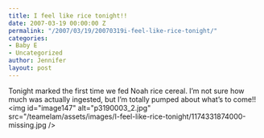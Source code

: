 ```yaml
---
title: I feel like rice tonight!!
date: 2007-03-19 00:00:00 Z
permalink: "/2007/03/19/20070319i-feel-like-rice-tonight/"
categories:
- Baby E
- Uncategorized
author: Jennifer
layout: post
---
```


Tonight marked the first time we fed Noah rice cereal. I&#8217;m not sure how much was actually ingested, but I&#8217;m totally pumped about what&#8217;s to come!!<img id="image147" alt="p3190003_2.jpg" src="/teamelam/assets/images/I-feel-like-rice-tonight/1174331874000-missing.jpg />
